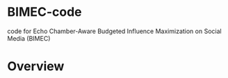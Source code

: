# BIMEC-code
code for Echo Chamber-Aware Budgeted Influence Maximization on Social Media (BIMEC)

# Overview


